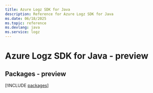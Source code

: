 ```yaml
---
title: Azure Logz SDK for Java
description: Reference for Azure Logz SDK for Java
ms.date: 06/18/2025
ms.topic: reference
ms.devlang: java
ms.service: logz
---
```

# Azure Logz SDK for Java - preview
## Packages - preview
[!INCLUDE [packages](logz-index.md)]